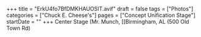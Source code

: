 +++
title = "ErkU4fo7BfDMKHAUOSIT.avif"
draft = false
tags = ["Photos"]
categories = ["Chuck E. Cheese's"]
pages = ["Concept Unification Stage"]
startDate = ""
+++
Center Stage (Mr. Munch, [[Birmingham, AL (500 Old Town Rd)
